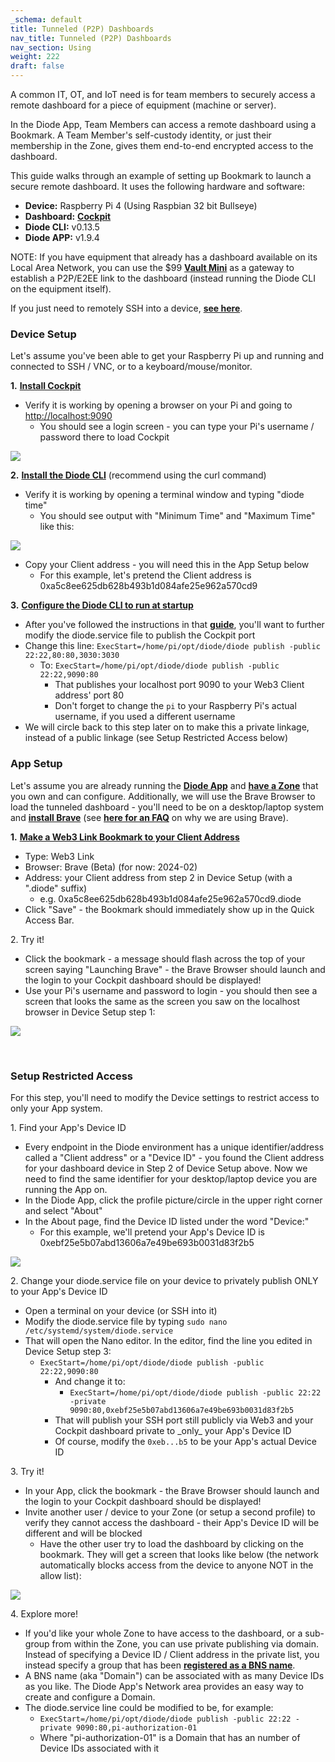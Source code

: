 ```yaml
---
_schema: default
title: Tunneled (P2P) Dashboards
nav_title: Tunneled (P2P) Dashboards
nav_section: Using
weight: 222
draft: false
---
```

A common IT, OT, and IoT need is for team members to securely access a remote dashboard for a piece of equipment (machine or server).

In the Diode App, Team Members can access a remote dashboard using a Bookmark. A Team Member's self-custody identity, or just their membership in the Zone, gives them end-to-end encrypted access to the dashboard.

This guide walks through an example of setting up Bookmark to launch a secure remote dashboard. It uses the following hardware and software:

* **Device:** Raspberry Pi 4 (Using Raspbian 32 bit Bullseye)
* **Dashboard:** <a href="https://cockpit-project.org/" target="_blank" rel="noopener"><strong>Cockpit</strong></a>
* **Diode CLI:** v0.13.5
* **Diode APP:** v1.9.4

NOTE: If you have equipment that already has a dashboard available on its Local Area Network, you can use the $99 <a href="https://diode.io/solutions/vault" target="_blank" rel="noopener"><strong>Vault Mini</strong></a> as a gateway to establish a P2P/E2EE link to the dashboard (instead running the Diode CLI on the equipment itself).

If you just need to remotely SSH into a device, <a href="https://cli.docs.diode.io/docs/using/remote-ssh/" target="_blank" rel="noopener"><strong>see here</strong></a>.

### **Device Setup**

Let's assume you've been able to get your Raspberry Pi up and running and connected to SSH / VNC, or to a keyboard/mouse/monitor.

**1\.** <a href="https://cockpit-project.org/running.html" target="_blank" rel="noopener"><strong>Install Cockpit</strong></a>

* Verify it is working by opening a browser on your Pi and going to [http://localhost:9090](http://localhost:9090)
  * You should see a login screen - you can type your Pi's username / password there to load Cockpit

![](https://files.helpdocs.io/qwk5dmv7m8/articles/h0nqbyzwa2/1707336576588/image.png)

**2\.** <a href="https://diode.io/download#cli" target="_blank" rel="noopener"><strong>Install the Diode CLI</strong></a> (recommend using the curl command)

* Verify it is working by opening a terminal window and typing "diode time"
  * You should see output with "Minimum Time" and "Maximum Time" like this:

![](https://files.helpdocs.io/qwk5dmv7m8/articles/h0nqbyzwa2/1707336654830/image.png)

* Copy your Client address - you will need this in the App Setup below
  * For this example, let's pretend the Client address is 0xa5c8ee625db628b493b1d084afe25e962a570cd9

**3\.** <a href="https://support.diode.io/article/gmo8f1f4ys" target="_blank" rel="noopener"><strong>Configure the Diode CLI to run at startup</strong></a>

* After you've followed the instructions in that <a href="https://cli.docs.diode.io/raspberry-pi/start-diode-on-boot/" target="_blank" rel="noopener"><strong>guide</strong></a>, you'll want to further modify the diode.service file to publish the Cockpit port
* Change this line: `ExecStart=/home/pi/opt/diode/diode publish -public 22:22,80:80,3030:3030`
  * To: `ExecStart=/home/pi/opt/diode/diode publish -public 22:22,9090:80`
    * That publishes your localhost port 9090 to your Web3 Client address' port 80
    * Don't forget to change the `pi` to your Raspberry Pi's actual username, if you used a different username
* We will circle back to this step later on to make this a private linkage, instead of a public linkage (see Setup Restricted Access below)

### **App Setup**

Let's assume you are already running the <a href="https://diode.io/download#app" target="_blank" rel="noopener"><strong>Diode App</strong></a> and <a href="https://app.docs.diode.io/docs/using/create-a-zone/" target="_blank" rel="noopener"><strong>have a Zone</strong></a> that you own and can configure. Additionally, we will use the Brave Browser to load the tunneled dashboard - you'll need to be on a desktop/laptop system and <a href="https://brave.com/" target="_blank" rel="noopener"><strong>install Brave</strong></a> (see <a href="https://app.docs.diode.io/docs/faq/why-does-the-diode-app-use-the-brave-browser-for-some-bookmarks/" target="_blank" rel="noopener"><strong>here for an FAQ</strong></a> on why we are using Brave).

**1\.** <a href="https://app.docs.diode.io/docs/features/diode-bookmarks/" target="_blank" rel="noopener"><strong>Make a Web3 Link Bookmark to your Client Address</strong></a>

* Type: Web3 Link
* Browser: Brave (Beta) (for now: 2024-02)
* Address: your Client address from step 2 in Device Setup (with a ".diode" suffix)
  * e.g. 0xa5c8ee625db628b493b1d084afe25e962a570cd9.diode
* Click "Save" - the Bookmark should immediately show up in the Quick Access Bar.

2\. Try it!

* Click the bookmark - a message should flash across the top of your screen saying "Launching Brave" - the Brave Browser should launch and the login to your Cockpit dashboard should be displayed!
* Use your Pi's username and password to login - you should then see a screen that looks the same as the screen you saw on the localhost browser in Device Setup step 1:

![](https://files.helpdocs.io/qwk5dmv7m8/articles/h0nqbyzwa2/1707425399934/image.png)

&nbsp;

### **Setup Restricted Access**

For this step, you'll need to modify the Device settings to restrict access to only your App system.

1\. Find your App's Device ID

* Every endpoint in the Diode environment has a unique identifier/address called a "Client address" or a "Device ID" - you found the Client address for your dashboard device in Step 2 of Device Setup above. Now we need to find the same identifier for your desktop/laptop device you are running the App on.
* In the Diode App, click the profile picture/circle in the upper right corner and select "About"
* In the About page, find the Device ID listed under the word "Device:"
  * For this example, we'll pretend your App's Device ID is 0xebf25e5b07abd13606a7e49be693b0031d83f2b5

![](https://files.helpdocs.io/qwk5dmv7m8/articles/h0nqbyzwa2/1707425924207/image.png)

2\. Change your diode.service file on your device to privately publish ONLY to your App's Device ID

* Open a terminal on your device (or SSH into it)
* Modify the diode.service file by typing `sudo nano /etc/systemd/system/diode.service`
* That will open the Nano editor. In the editor, find the line you edited in Device Setup step 3:
  * `ExecStart=/home/pi/opt/diode/diode publish -public 22:22,9090:80`
    * And change it to:
      * `ExecStart=/home/pi/opt/diode/diode publish -public 22:22 -private 9090:80,0xebf25e5b07abd13606a7e49be693b0031d83f2b5`
    * That will publish your SSH port still publicly via Web3 and your Cockpit dashboard private to \_only\_ your App's Device ID
    * Of course, modify the `0xeb...b5` to be your App's actual Device ID

3\. Try it!

* In your App, click the bookmark - the Brave Browser should launch and the login to your Cockpit dashboard should be displayed!
* Invite another user / device to your Zone (or setup a second profile) to verify they cannot access the dashboard - their App's Device ID will be different and will be blocked
  * Have the other user try to load the dashboard by clicking on the bookmark. They will get a screen that looks like below (the network automatically blocks access from the device to anyone NOT in the allow list):

![](https://files.helpdocs.io/qwk5dmv7m8/articles/h0nqbyzwa2/1707427018580/image.png)

4\. Explore more!

* If you'd like your whole Zone to have access to the dashboard, or a sub-group from within the Zone, you can use private publishing via domain. Instead of specifying a Device ID / Client address in the private list, you instead specify a group that has been <a href="https://network.docs.diode.io/docs/features/what-is-bns/" target="_blank" rel="noopener"><strong>registered as a BNS name</strong></a>.
* A BNS name (aka "Domain") can be associated with as many Device IDs as you like. The Diode App's Network area provides an easy way to create and configure a Domain.
* The diode.service line could be modified to be, for example:
  * `ExecStart=/home/pi/opt/diode/diode publish -public 22:22 -private 9090:80,pi-authorization-01`
  * Where "pi-authorization-01" is a Domain that has an number of Device IDs associated with it